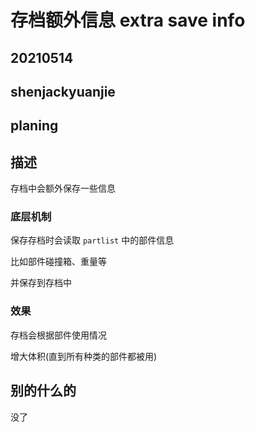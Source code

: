 # 存档额外信息 extra save info

## 20210514

## shenjackyuanjie

## planing

## 描述

存档中会额外保存一些信息

### 底层机制

保存存档时会读取 `partlist` 中的部件信息

比如部件碰撞箱、重量等

并保存到存档中

### 效果

存档会根据部件使用情况

增大体积(直到所有种类的部件都被用)

## 别的什么的

没了

